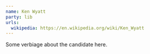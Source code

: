 ```yaml
---
name: Ken Wyatt
party: lib
urls:
  wikipedia: https://en.wikipedia.org/wiki/Ken_Wyatt
---
```

Some verbiage about the candidate here.
